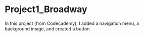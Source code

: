 # Project1_Broadway
In this project (from Codecademy), I added a navigation menu, a background image, and created a button.
